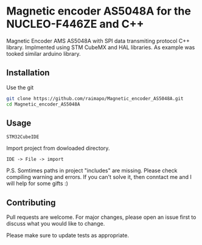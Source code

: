 # Magnetic encoder AS5048A for the NUCLEO-F446ZE and C++

Magnetic Encoder AMS AS5048A with SPI data transmiting protocol C++ library. Implmented using STM CubeMX and HAL libraries.
As example was tooked similar arduino library.

## Installation

Use the git

```bash
git clone https://github.com/raimapo/Magnetic_encoder_AS5048A.git
cd Magnetic_encoder_AS5048A
```
## Usage

```
STM32CubeIDE
```
Import project from dowloaded directory.
```
IDE -> File -> import
```

P.S.
Somtimes paths in project "includes" are missing. Please check compiling warning and errors. If you can't solve it, 
then conntact me and I will help for some gifts :)

## Contributing
Pull requests are welcome. For major changes, please open an issue first to discuss what you would like to change.

Please make sure to update tests as appropriate.
<!--
## License
[MIT](https://choosealicense.com/licenses/mit/)
-->
 
